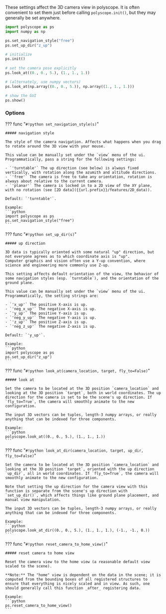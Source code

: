 These settings affect the 3D camera view in polyscope. It is often convenient to set them just before calling `polyscope.init()`, but they may generally be set anywhere.

```python
import polyscope as ps
import numpy as np

ps.set_navigation_style("free")
ps.set_up_dir("z_up")

# initialize
ps.init()
   
# set the camera pose explicitly
ps.look_at((0., 0., 5.), (1., 1., 1.))

# (alternately, use numpy vectors)
ps.look_at(np.array((0., 0., 5.)), np.array((1., 1., 1.)))

# show the GUI
ps.show()
```

### Options

??? func "`#!python set_navigation_style(s)`"

    ##### navigation style
   
    The style of the camera navigation. Affects what happens when you drag to rotate around the 3D view with your mouse.

    This value can be manually set under the `view` menu of the ui. Programmatically, pass a string for the following settings:

    - `'turntable'` The up direction (see below) is always fixed vertically, with rotation along the azumith and altitude directions.
    - `'free'` The camera is free to take any orientation, rotation is always about relative to the current camera.
    - `'planar'` The camera is locked in to a 2D view of the XY plane, with no rotation (see [2D data]({{url.prefix}}/features/2D_data)).

    Default: `'turntable'`.

    Example:
    ```python
    import polyscope as ps
    ps.set_navigation_style("free")
    ```

??? func "`#!python set_up_dir(s)`"

    ##### up direction

    3D data is typically oriented with some natural "up" direction, but not everyone agrees as to which coordinate axis is "up".
    Computer graphics and vision often use a Y-up convention, where science and engineering more commonly use Z-up.

    This setting affects default orientation of the view, the behavior of some navigation styles (esp. `turntable`), and the orientation of the ground plane.

    This value can be manually set under the `view` menu of the ui. Programmatically, the setting strings are:

    - `'x_up'` The positive X-axis is up.
    - `'neg_x_up'` The negative X-axis is up.
    - `'y_up'` The positive Y-axis is up.
    - `'neg_y_up'` The negative Y-axis is up.
    - `'z_up'` The positive Z-axis is up.
    - `'neg_z_up'` The negative Z-axis is up.
   
    Default: `'y_up'`.

    Example:
    ```python
    import polyscope as ps
    ps.set_up_dir("z_up")
    ```


??? func "`#!python look_at(camera_location, target, fly_to=False)`"

    ##### look at

    Set the camera to be located at the 3D position `camera_location` and looking at the 3D position `target`, both in world coordinates. The up direction for the camera is set to be the scene's up direction. If `fly_to=True`, the camera will smoothly animate to the new configuration.

    The input 3D vectors can be tuples, length-3 numpy arrays, or really anything that can be indexed for three components.

    Example:
    ```python
    polyscope.look_at((0., 0., 5.), (1., 1., 1.))
    ```

??? func "`#!python look_at_dir(camera_location, target, up_dir, fly_to=False)`"
    
    Set the camera to be located at the 3D position `camera_location` and looking at the 3D position `target`, oriented with the up direction `up_dir`, all in world coordinates. If `fly_to=True`, the camera will smoothly animate to the new configuration.

    Note that setting the up direction for the camera view with this function is separate from the scene's up direction with `set_up_dir()`, which affects things like ground plane placement, and manual view manipulation.

    The input 3D vectors can be tuples, length-3 numpy arrays, or really anything that can be indexed for three components.

    Example:
    ```python
    polyscope.look_at_dir((0., 0., 5.), (1., 1., 1.), (-1., -1., 0.))
    ```

??? func "`#!python reset_camera_to_home_view()`"

    ##### reset camera to home view

    Reset the camera view to the home view (a reasonable default view scaled to the scene).

    **Note:** The "home" view is dependent on the data in the scene; it is computed from the bounding boxes of all registered structures to ensure that everything is nicely scaled and in view. As such, one should generally call this function _after_ registering data.

    Example:
    ```python
    ps.reset_camera_to_home_view()
    ```

